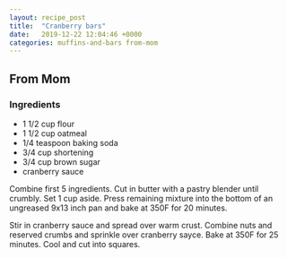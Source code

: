 ```yaml
---
layout: recipe_post
title:  "Cranberry bars"
date:   2019-12-22 12:04:46 +0000
categories: muffins-and-bars from-mom
---
```


## From Mom
### Ingredients
* 1 1/2 cup flour
* 1 1/2 cup oatmeal
* 1/4 teaspoon baking soda
* 3/4 cup shortening
* 3/4 cup brown sugar
* cranberry sauce


Combine first 5 ingredients. Cut in butter with a pastry blender until crumbly. Set 1 cup aside. Press remaining mixture into the bottom of an ungreased 9x13 inch pan and bake at 350F for 20 minutes. 

 Stir in cranberry sauce and spread over warm crust. Combine nuts and reserved crumbs and sprinkle over cranberry sayce. Bake at 350F for 25 minutes. Cool and cut into squares.
